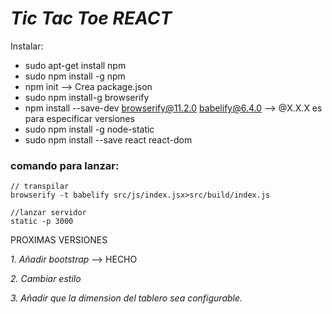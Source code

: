 # _Tic Tac Toe REACT_

Instalar:
  - sudo apt-get install npm
  - sudo npm install -g npm
  - npm init --> Crea package.json
  - sudo npm install-g browserify
  - npm install --save-dev browserify@11.2.0 babelify@6.4.0 --> @X.X.X es para especificar versiones
  - sudo npm install -g node-static
  -  sudo npm install --save react react-dom

### comando para lanzar:


```
// transpilar
browserify -t babelify src/js/index.jsx>src/build/index.js
```
```
//lanzar servidor
static -p 3000
```

PROXIMAS VERSIONES

_1. Añadir bootstrap_ --> HECHO

_2. Cambiar estilo_

_3. Añadir que la dimension del tablero sea configurable._
